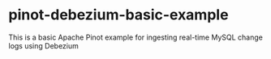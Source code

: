 # pinot-debezium-basic-example
This is a basic Apache Pinot example for ingesting real-time MySQL change logs using Debezium
